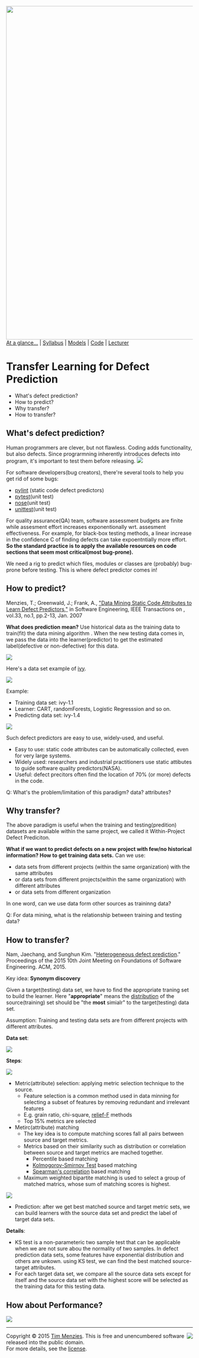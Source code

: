 [<img width=900 src="https://raw.githubusercontent.com/txt/mase/master/img/banner1.png">](https://github.com/txt/mase/blob/master/README.md)   
[At a glance...](https://github.com/txt/mase/blob/master/OVERVIEW.md) |
[Syllabus](https://github.com/txt/mase/blob/master/SYLLABUS.md) |
[Models](https://github.com/txt/mase/blob/master/MODELS.md) |
[Code](https://github.com/txt/mase/tree/master/src) |
[Lecturer](http://menzies.us) 


# Transfer Learning for Defect Prediction 

 * What's defect prediction? 
 * How to predict? 
 * Why transfer?
 * How to transfer? 

 
## What's defect prediction?

Human programmers are clever, but not flawless. Coding adds functionality, but also defects. Since prograrmning inherently introduces defects into program, it's important to test them before releasing.
![](https://github.com/txt/mase/blob/master/img/defect/bugs.png)

For software developers(bug creators), there're several tools to help you get rid of some bugs:
  * [pylint](http://www.pylint.org) (static code defect predictors)
  * [pytest](http://pytest.org/latest/)(unit test)
  * [nose](https://nose.readthedocs.org/en/latest/)(unit test)
  * [unittest](https://nose.readthedocs.org/en/latest/)(unit test)
  
For quality assurance(QA) team, software assessment budgets are finite while assesment effort increases exponentionally wrt. assesment effectiveness. For example, for black-box testing methods, a linear increase in the confidence C of finding defects can take expoentntially more effort. __So the standard practice is to apply the available resources on code sections that seem most critical(most bug-prone).__ 

We need a rig to predict which files, modules or classes are (probably) bug-prone before testing. This is where defect predictor comes in!

## How to predict?

Menzies, T.; Greenwald, J.; Frank, A., ["Data Mining Static Code Attributes to Learn Defect Predictors,"](http://ieeexplore.ieee.org/xpls/abs_all.jsp?arnumber=4027145&tag=1) in Software Engineering, IEEE Transactions on , vol.33, no.1, pp.2-13, Jan. 2007

__What does prediction mean?__ Use historical data as the training data to train(fit) the data mining algorithm . When the new testing data comes in, we pass the data into the learner(predictor) to get the estimated label(defective or non-defective) for this data.


![](https://github.com/txt/mase/blob/master/img/defect/attributes.png)

Here's a data set example of [ivy](http://ant.apache.org/ivy/features.html).

![](https://github.com/txt/mase/blob/master/img/defect/data.png)


Example:

* Training data set: ivy-1.1
* Learner: CART, randomForests, Logistic Regresssion and so on.
* Predicting data set: ivy-1.4

![](https://github.com/txt/mase/blob/master/img/defect/WPDP.png)

Such defect predictors are easy to use, widely-used, and useful.

* Easy to use: static code attributes can be automatically collected, even for very large systems.
* Widely used: researchers and industrial practitioners use static attibutes to guide software quality predictors(NASA).
* Useful: defect precitors often find the location of 70% (or more) defects in the code.

Q: What's the problem/limitation of this paradigm?  data? attributes?



## Why transfer?

The above paradigm is useful when the training and testing(predition) datasets are available within the same project, we called it Within-Project Defect Prediciton.

__What if we want to predict defects on a new project with few/no historical information? How to get training data sets.__ Can we use:

* data sets from different projects (within the same organization) with the same attributes
* or data sets from different projects(within the same organization) with different attributes
* or data sets from different organization

In one word, can we use data form other sources as traininng data?

Q: For data mining, what is the relationship between training and testing data?

## How to transfer?

Nam, Jaechang, and Sunghun Kim. "[Heterogeneous defect prediction](http://lifove.net/research/files/HDP_FSE2015.pdf)." Proceedings of the 2015 10th Joint Meeting on Foundations of Software Engineering. ACM, 2015.


Key idea: __Synonym discovery__

Given a target(testing) data set, we have to find the appropriate traning set to build the learner. Here "__appropriate__" means the [distribution](https://en.wikipedia.org/wiki/Probability_distribution) of the source(training) set should be "the __most__ simialr" to the target(testing) data set.


Assumption: Training and testing data sets are from different projects with different attributes.


__Data set__:

![](https://github.com/txt/mase/blob/master/img/defect/datasets.png)


__Steps__:

![](https://github.com/txt/mase/blob/master/img/defect/framework.png)

* Metric(attribute) selection: applying metric selection technique to the source.
	* Feature selection is a common method used in data minning for selecting a subset of features by removing redundant and irrelevant features
	* E.g. grain ratio, chi-square, [relief-F](https://en.wikipedia.org/wiki/Relief_(feature_selection)) methods
	* Top 15% metrics are selected
* Metirc(attribute) matching
	* The key idea is to compute matching scores fall all pairs between source and target metrics. 
	* Metrics based on their similarity such as distribution or correlation between source and target metrics are mached together.
		* Percentile based matching
		* [Kolmogorov-Smirnov Test](https://en.wikipedia.org/wiki/Kolmogorov–Smirnov_test) based matching
		* [Spearman's correlation](https://en.wikipedia.org/wiki/Spearman%27s_rank_correlation_coefficient) based matching
	* Maximum weighted bipartite matching is used to select a group  of matched matrics, whose sum of matching scores is highest.
		
![](https://github.com/txt/mase/blob/master/img/defect/matching.png) 
			
* Prediction: after we get best matched source and target metric sets, we can build learners with the source data set and predict the label of target data sets.


__Details__:
  
  * KS test is a non-parameteric two sample test that can be applicable when we are not sure abou the normality of two samples. In defect prediction data sets, some features have exponential distribution and others are unkown. using KS test, we can find the best matched source-target attributes.
  * For each target data set, we compare all the source data sets except for itself and the source data set with the highest score will be selected as the training data for this testing data.


## How about Performance?

![](https://github.com/txt/mase/blob/master/img/defect/result.png)



_________

<img align=right src="https://raw.githubusercontent.com/txt/mase/master/img/pd-icon.png">Copyright © 2015 [Tim Menzies](http://menzies.us).
This is free and unencumbered software released into the public domain.   
For more details, see the [license](https://github.com/txt/mase/blob/master/LICENSE.md).

